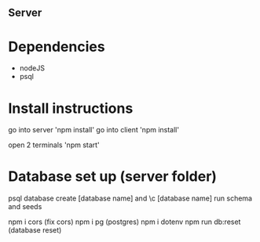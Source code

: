 ## Server

# Dependencies
- nodeJS
- psql

# Install instructions

go into server 'npm install'
go into client 'npm install'

open 2 terminals 'npm start'

# Database set up (server folder)

psql
database create [database name] and \c [database name]
run schema and seeds

npm i cors (fix cors)
npm i pg (postgres)
npm i dotenv
npm run db:reset (database reset)